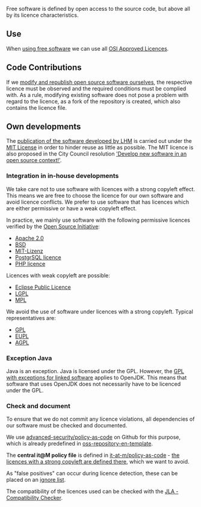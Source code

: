 Free software is defined by open access to the source code, but above all by its licence characteristics.  

## Use

When [using free software](./use) we can use all [OSI Approved Licences](https://opensource.org/licenses).

## Code Contributions 

If we [modify and republish open source software ourselves](./improve#code-contributions), the respective licence must be observed and the required conditions must be complied with.
As a rule, modifying existing software does not pose a problem with regard to the licence, as a fork of the repository is created, which also contains the licence file.

## Own developments

The [publication of the software developed by LHM](./publish) is carried out under the [MIT License](https://en.wikipedia.org/wiki/MIT_License) in order to hinder reuse as little as possible.
The MIT licence is also proposed in the City Council resolution ['Develop new software in an open source context!'](https://risi.muenchen.de/risi/antrag/detail/6289779).

### Integration in in-house developments

We take care not to use software with licences with a strong copyleft effect. This means we are free to choose the licence for our own software and avoid licence conflicts. 
We prefer to use software that has licences which are either permissive or have a weak copyleft effect.

In practice, we mainly use software with the following permissive licences verified by the [Open Source Initiative](https://opensource.org/licenses):

* [Apache 2.0](https://en.wikipedia.org/wiki/Apache_License)
* [BSD](https://en.wikipedia.org/wiki/BSD_licenses)
* [MIT-Lizenz](https://en.wikipedia.org/wiki/MIT_License)
* [PostgrSQL licence](https://www.postgresql.org/about/licence/)
* [PHP licence](https://en.wikipedia.org/wiki/PHP_License)

Licences with weak copyleft are possible:

* [Eclipse Public Licence](https://en.wikipedia.org/wiki/Eclipse_Public_License)
* [LGPL](https://en.wikipedia.org/wiki/GNU_Lesser_General_Public_License)
* [MPL](https://en.wikipedia.org/wiki/Mozilla_Public_License)

We avoid the use of software under licences with a strong copyleft.
Typical representatives are:

* [GPL](https://en.wikipedia.org/wiki/GNU_General_Public_License)
* [EUPL](https://en.wikipedia.org/wiki/European_Union_Public_Licence)
* [AGPL](https://en.wikipedia.org/wiki/GNU_Affero_General_Public_License)


### Exception Java

Java is an exception.
Java is licensed under the GPL.
However, the [GPL with exceptions for linked software](https://en.wikipedia.org/wiki/GPL_linking_exception) applies to OpenJDK.
This means that software that uses OpenJDK does not necessarily have to be licenced under the GPL.


### Check and document

To ensure that we do not commit any licence violations, all dependencies of our software must be checked and documented.

We use [advanced-security/policy-as-code](https://github.com/marketplace/actions/ghas-policy-as-code) on Github for this purpose, which is already predefined in [oss-repository-en-template](https://github.com/it-at-m/oss-repository-en-template/blob/main/.github/workflows/build.yaml#L13).

The **central it@M policy file** is defined in [it-at-m/policy-as-code](https://github.com/it-at-m/policy-as-code) - [the licences with a strong copyleft are defined there](https://github.com/it-at-m/policy-as-code/blob/main/default.yaml#L12), which we want to avoid.

As "false positives" can occur during licence detection, these can be placed on an [ignore list](https://github.com/it-at-m/policy-as-code/blob/main/default.yaml#L23).

The compatibility of the licences used can be checked with the [JLA - Compatibility Checker](https://joinup.ec.europa.eu/collection/eupl/solution/joinup-licensing-assistant/jla-compatibility-checker).
